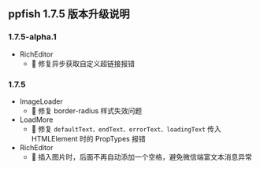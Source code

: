 ## ppfish 1.7.5 版本升级说明

### 1.7.5-alpha.1
- RichEditor
  - 🐛 修复异步获取自定义超链接报错

### 1.7.5
- ImageLoader
  - 🐛 修复 border-radius 样式失效问题
- LoadMore
  - 🐛 修复 `defaultText、endText、errorText、loadingText` 传入 HTMLElement 时的 PropTypes 报错
- RichEditor
  - 🔨 插入图片时，后面不再自动添加一个空格，避免微信端富文本消息异常
